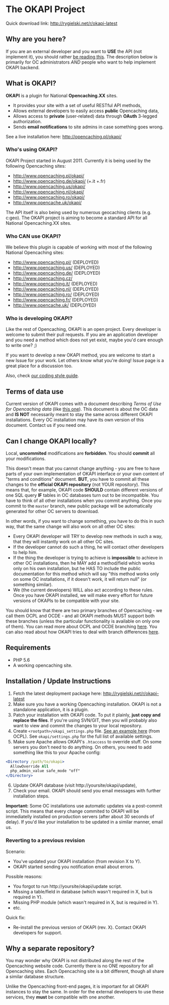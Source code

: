 # The OKAPI Project #

Quick download link: http://rygielski.net/r/okapi-latest


## Why are you here? ##

If you are an external developer and you want to **USE** the API (not implement
it), you should rather [be reading this](http://opencaching.pl/okapi/).
The description below is primarily for OC administrators _AND_ people who want
to help implement OKAPI backend.


## What is OKAPI? ##

**OKAPI** is a plugin for National **Opencaching.XX** sites.

  * It provides your site with a set of useful RESTful API methods,
  * Allows external developers to easily access **public** Opencaching data,
  * Allows access to **private** (user-related) data through **OAuth** 3-legged
    authorization.
  * Sends **email notifications** to site admins in case something goes wrong.

See a live installation here: http://opencaching.pl/okapi/


### Who's using OKAPI? ###

OKAPI Project started in August 2011. Currently it is being used by the
following Opencaching sites:

  * http://www.opencaching.pl/okapi/
  * http://www.opencaching.de/okapi/ (+.it +.fr)
  * http://www.opencaching.us/okapi/
  * http://www.opencaching.nl/okapi/
  * http://www.opencaching.ro/okapi/
  * http://www.opencache.uk/okapi/

The API itself is also being used by numerous geocaching clients (e.g. c:geo).
The OKAPI project is aiming to become a standard API for all National
Opencaching.XX sites.


### Who CAN use OKAPI? ###

We believe this plugin is capable of working with most of the following
National Opencaching sites:

  * http://www.opencaching.pl/ (DEPLOYED)
  * http://www.opencaching.us/ (DEPLOYED)
  * http://www.opencaching.de/ (DEPLOYED)
  * http://www.opencaching.cz/
  * http://www.opencaching.it/ (DEPLOYED)
  * http://www.opencaching.nl/ (DEPLOYED)
  * http://www.opencaching.ro/ (DEPLOYED)
  * http://www.opencaching.fr/ (DEPLOYED)
  * http://www.opencache.uk/ (DEPLOYED)


### Who is developing OKAPI? ###

Like the rest of Opencaching, OKAPI is an open project. Every developer is
welcome to submit their pull requests. If you are an application developer and
you need a method which does not yet exist, maybe you'd care enough to write
one? ;)

If you want to develop a new OKAPI method, you are welcome to start a new Issue
for your work. Let others know what you're doing! Issue page is a great place
for a discussion too.

Also, check [our coding style guide](etc/CODESTYLE.md).


## Terms of data use ##

Current version of OKAPI comes with a document describing _Terms of Use for
Opencaching data_ (like [this one](http://opencaching.pl/okapi/signup.html)).
This document is about the OC data and **IS NOT** necessarily meant to stay the
same across different OKAPI installations. Every OC installation may have its
own version of this document. Contact us if you need one.


## Can I change OKAPI locally? ##

Local, **uncommited** modifications are **forbidden**. You should **commit**
all your modifications.

This doesn't mean that you cannot change anything - you are free to have parts
of your own implementation of OKAPI interface or your own content of "terms
and conditions" document. **BUT**, you have to commit all these changes to the
**official OKAPI repository** (not YOUR repository). This means that, for
example, OKAPI code **SHOULD** contain different versions of one SQL query
**IF** tables in OC databases turn out to be incompatible. You have to think of
all other installations when you commit anything. Once you commit to the
`master` branch, new public package will be automatically generated for other
OC servers to download.

In other words, if you want to change something, you have to do this in such
way, that the same change will also work on all other OC sites:

  * Every OKAPI developer will TRY to develop new methods in such a way, that
    they will instantly work on all other OC sites.
  * If the developer cannot do such a thing, he will contact other developers
    to help him.
  * If the thing the developer is trying to achieve is **impossible** to
    achieve in other OC installations, then he MAY add a method/field which
    works only on his own installation, but he HAS TO include the public
    documentation for this method which will say "this method works only on
    some OC installations, if it doesn't work, it will return null" (or
    something similar).
  * We (the current developers) WILL also act according to these rules. Once
    you have OKAPI installed, we will make every effort for future versions of
    OKAPIs to be compatible with your site.

You should know that there are two primary branches of Opencaching - we call
them OCPL and OCDE - and all OKAPI methods MUST support both these branches
(unless the particular functionality is available on only one of them). You can
read more about OCPL and OCDE branching
[here](https://github.com/opencaching/opencaching-pl/wiki#brief-introduction-in-english).
You can also read about how OKAPI tries to deal with branch differences
[here](https://opencaching.pl/okapi/introduction.html#oc-branch-differences).


## Requirements ##

  * PHP 5.6
  * A working opencaching site.


## Installation / Update Instructions ##

  1. Fetch the latest deployment package here:
     http://rygielski.net/r/okapi-latest
  2. Make sure you have a working Opencaching installation. OKAPI is not a
     standalone application, it is a plugin.
  3. Patch your installation with OKAPI code. To put it plainly, **just copy
     and replace the files**. If you're using SVN/GIT, then you will probably
     also want to view and commit the changes to your local repository.
  4. Create `<rootpath>/okapi_settings.php` file.
     [See an example here](https://github.com/opencaching/opencaching-pl/blob/master/okapi_settings.php)
     (from OCPL). See `okapi/settings.php` for the full list of available settings.
  5. Make sure Apache allows OKAPI's `.htaccess` to override stuff. On some
     servers you don't need to do anything. On others, you need to add
     something like this to your Apache config:

```apache
<Directory /path/to/okapi>
  AllowOverride All
  php_admin_value safe_mode "off"
</Directory>
```

  6. Update OKAPI database (visit http://yoursite/okapi/update),
  7. Check your email. OKAPI should send you email messages with further
     installation steps.

**Important:** Some OC installations use automatic updates via a post-commit
script. This means that every change commited to OKAPI will be immediatelly
installed on production servers (after about 30 seconds of delay). If you'd
like your installation to be updated in a similar manner, email us.


### Reverting to a previous revision ###

Scenario:

  * You've updated your OKAPI installation (from revision X to Y).
  * OKAPI started sending you notification email about errors.

Possible reasons:

  * You forgot to run http://yoursite/okapi/update script.
  * Missing a table/field in database (which wasn't required in X, but is
    required in Y).
  * Missing PHP module (which wasn't required in X, but is required in Y).
  * etc.

Quick fix:

  * Re-install the previous version of OKAPI (rev. X). Contact OKAPI developers
    for support.


## Why a separate repository? ##

You may wonder why OKAPI is not distributed along the rest of the Opencaching
website code. Currently there is no ONE repository for all Opencaching sites.
Each Opencaching site is a bit different, though all share a similar database
structure.

Unlike the Opencaching front-end pages, it is important for all OKAPI instances
to stay the same. In order for the external developers to use these services,
they **must** be compatible with one another.
